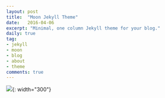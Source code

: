 ```yaml
---
layout: post
title:  "Moon Jekyll Theme"
date:   2016-04-06
excerpt: "Minimal, one column Jekyll theme for your blog."
daily: true
tag:
- jekyll 
- moon
- blog
- about
- theme
comments: true
---
```




![](https://sloth9143.github.io/assets/img/book/book-01.jpg){: width="300"}
